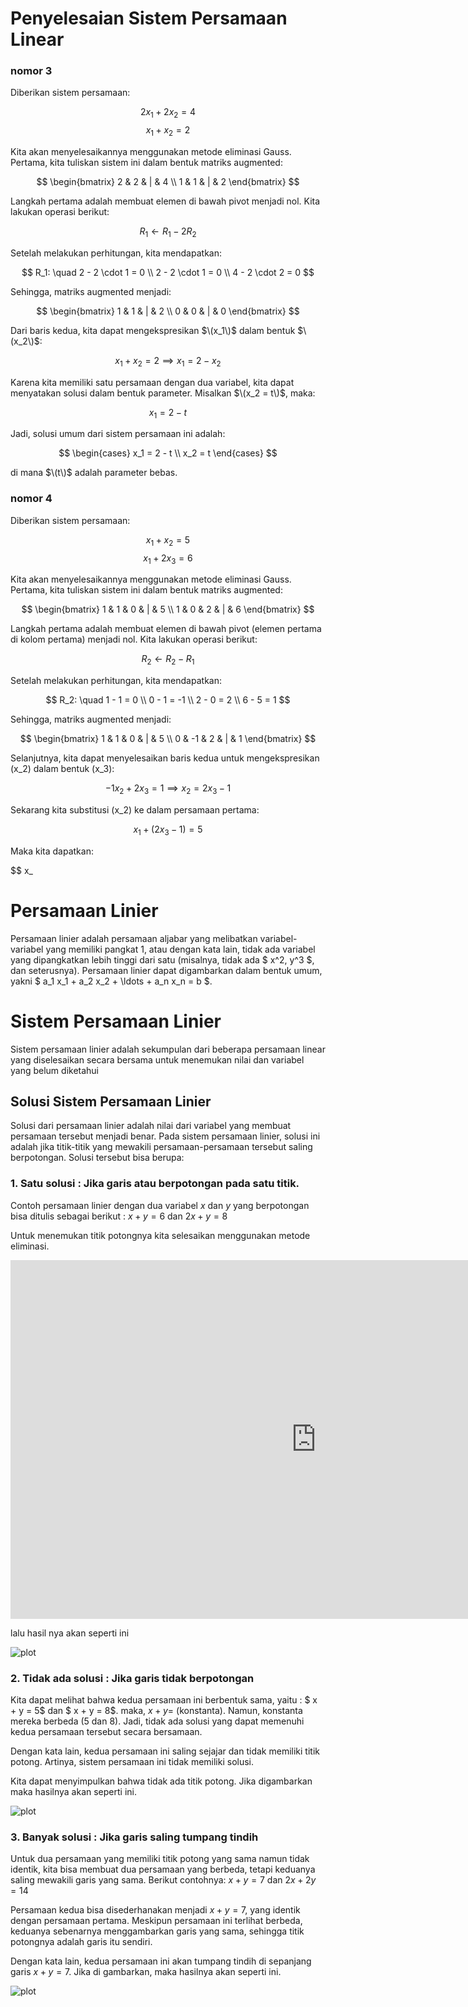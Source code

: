 # Penyelesaian Sistem Persamaan Linear

### nomor 3
Diberikan sistem persamaan:

$$
2x_1 + 2x_2 = 4
$$
$$
x_1 + x_2 = 2
$$

Kita akan menyelesaikannya menggunakan metode eliminasi Gauss. Pertama, kita tuliskan sistem ini dalam bentuk matriks augmented:

$$
\begin{bmatrix}
2 & 2 & | & 4 \\
1 & 1 & | & 2
\end{bmatrix}
$$

Langkah pertama adalah membuat elemen di bawah pivot menjadi nol. Kita lakukan operasi berikut:

$$
R_1 \leftarrow R_1 - 2R_2
$$

Setelah melakukan perhitungan, kita mendapatkan:

$$
R_1: \quad 2 - 2 \cdot 1 = 0 \\
2 - 2 \cdot 1 = 0 \\
4 - 2 \cdot 2 = 0
$$

Sehingga, matriks augmented menjadi:

$$
\begin{bmatrix}
1 & 1 & | & 2 \\
0 & 0 & | & 0
\end{bmatrix}
$$

Dari baris kedua, kita dapat mengekspresikan $\(x_1\)$ dalam bentuk $\(x_2\)$:

$$
x_1 + x_2 = 2 \implies x_1 = 2 - x_2
$$

Karena kita memiliki satu persamaan dengan dua variabel, kita dapat menyatakan solusi dalam bentuk parameter. Misalkan $\(x_2 = t\)$, maka:

$$
x_1 = 2 - t
$$

Jadi, solusi umum dari sistem persamaan ini adalah:

$$
\begin{cases}
x_1 = 2 - t \\
x_2 = t
\end{cases}
$$

di mana $\(t\)$ adalah parameter bebas.

### nomor 4
Diberikan sistem persamaan:

$$
x_1 + x_2 = 5
$$
$$
x_1 + 2x_3 = 6
$$

Kita akan menyelesaikannya menggunakan metode eliminasi Gauss. Pertama, kita tuliskan sistem ini dalam bentuk matriks augmented:

$$
\begin{bmatrix}
1 & 1 & 0 & | & 5 \\
1 & 0 & 2 & | & 6
\end{bmatrix}
$$

Langkah pertama adalah membuat elemen di bawah pivot (elemen pertama di kolom pertama) menjadi nol. Kita lakukan operasi berikut:

$$
R_2 \leftarrow R_2 - R_1
$$

Setelah melakukan perhitungan, kita mendapatkan:

$$
R_2: \quad 1 - 1 = 0 \\
0 - 1 = -1 \\
2 - 0 = 2 \\
6 - 5 = 1
$$

Sehingga, matriks augmented menjadi:

$$
\begin{bmatrix}
1 & 1 & 0 & | & 5 \\
0 & -1 & 2 & | & 1
\end{bmatrix}
$$

Selanjutnya, kita dapat menyelesaikan baris kedua untuk mengekspresikan \(x_2\) dalam bentuk \(x_3\):

$$
-1x_2 + 2x_3 = 1 \implies x_2 = 2x_3 - 1
$$

Sekarang kita substitusi \(x_2\) ke dalam persamaan pertama:

$$
x_1 + (2x_3 - 1) = 5
$$

Maka kita dapatkan:

$$
x_

# Persamaan Linier
Persamaan linier adalah persamaan aljabar yang melibatkan variabel-variabel yang memiliki pangkat 1, atau dengan kata lain, tidak ada variabel yang dipangkatkan lebih tinggi dari satu (misalnya, tidak ada $ x^2, y^3 $, dan seterusnya). Persamaan linier dapat digambarkan dalam bentuk umum, yakni $ a_1 x_1 + a_2 x_2 + \ldots + a_n x_n = b $.

# Sistem Persamaan Linier

Sistem persamaan linier adalah sekumpulan dari beberapa persamaan linear yang diselesaikan secara bersama untuk menemukan nilai dan variabel yang belum diketahui

## Solusi Sistem Persamaan Linier
Solusi dari persamaan linier adalah nilai dari variabel yang membuat persamaan tersebut menjadi benar. Pada sistem persamaan linier, solusi ini adalah jika titik-titik yang mewakili persamaan-persamaan tersebut saling berpotongan. Solusi tersebut bisa berupa:

### 1. Satu solusi : Jika garis atau berpotongan pada satu titik.


Contoh persamaan linier dengan dua variabel $x$ dan $y$ yang berpotongan bisa ditulis sebagai berikut : $x + y = 6$ dan $2x + y = 8$

Untuk menemukan titik potongnya kita selesaikan menggunakan metode eliminasi.

<iframe scrolling="no" title="Simultaneous Equations:Elimination" src="https://www.geogebra.org/material/iframe/id/MXa3HKy3/width/977/height/574/border/888888/sfsb/true/smb/false/stb/false/stbh/false/ai/false/asb/false/sri/true/rc/false/ld/false/sdz/true/ctl/false" width="977px" height="574px" style="border:0px;"> </iframe>

lalu hasil nya akan seperti ini

![plot](1solusi.png) 

### 2. Tidak ada solusi : Jika garis tidak berpotongan

Kita dapat melihat bahwa kedua persamaan ini berbentuk sama, yaitu :
$ x + y = 5$ dan $ x + y = 8$.
maka, $x + y =$ (konstanta). Namun, konstanta mereka berbeda (5 dan 8). Jadi, tidak ada solusi yang dapat memenuhi kedua persamaan tersebut secara bersamaan.

Dengan kata lain, kedua persamaan ini saling sejajar dan tidak memiliki titik potong. Artinya, sistem persamaan ini tidak memiliki solusi.

Kita dapat menyimpulkan bahwa tidak ada titik potong. Jika digambarkan maka hasilnya akan seperti ini.

![plot](2solusi.png) 

### 3. Banyak solusi : Jika garis saling tumpang tindih

Untuk dua persamaan yang memiliki titik potong yang sama namun tidak identik, kita bisa membuat dua persamaan yang berbeda, tetapi keduanya saling mewakili garis yang sama. Berikut contohnya: 
$x + y = 7$ dan $2x + 2y = 14$

Persamaan kedua bisa disederhanakan menjadi $x + y = 7$, yang identik dengan persamaan pertama. Meskipun persamaan ini terlihat berbeda, keduanya sebenarnya menggambarkan garis yang sama, sehingga titik potongnya adalah garis itu sendiri.

Dengan kata lain, kedua persamaan ini akan tumpang tindih di sepanjang garis $x + y = 7$. Jika di gambarkan, maka hasilnya akan seperti ini.

![plot](3solusi.png) 